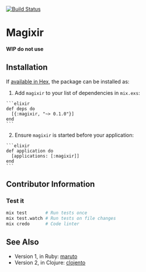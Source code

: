 [![Build Status](https://travis-ci.org/jlgeering/magixir.svg?branch=master)](https://travis-ci.org/jlgeering/magixir)

# Magixir

**WIP do not use**

## Installation

If [available in Hex](https://hex.pm/docs/publish), the package can be installed as:

  1. Add `magixir` to your list of dependencies in `mix.exs`:

    ```elixir
    def deps do
      [{:magixir, "~> 0.1.0"}]
    end
    ```

  2. Ensure `magixir` is started before your application:

    ```elixir
    def application do
      [applications: [:magixir]]
    end
    ```

## Contributor Information

### Test it

```sh
mix test       # Run tests once
mix test.watch # Run tests on file changes
mix credo      # Code linter
```

## See Also

* Version 1, in Ruby: [maruto](https://github.com/jlgeering/maruto)
* Version 2, in Clojure: [clojento](https://github.com/jlgeering/clojento)
